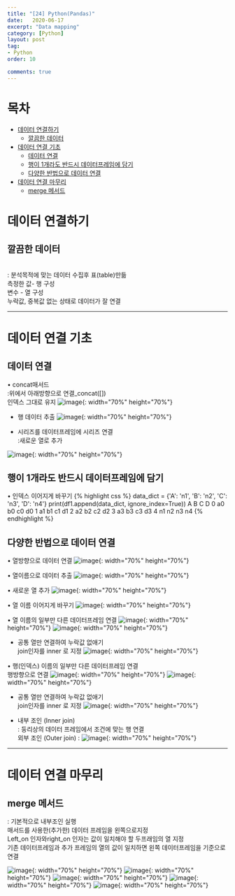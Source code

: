 ```yaml
---
title: "[24] Python(Pandas)"
date:   2020-06-17
excerpt: "Data mapping"
category: [Python]
layout: post
tag:
- Python
order: 10

comments: true
---
```



# 목차
- [데이터 연결하기](#데이터-연결하기)
  * [깔끔한 데이터](#깔끔한-데이터)
- [데이터 연결 기초](#데이터-연결-기초)
  * [데이터 연결](#데이터-연결)
  * [행이 1개라도 반드시 데이터프레임에 담기](#행이-1개라도-반드시-데이터프레임에-담기)
  * [다양한 반법으로 데이터 연결](#다양한-반법으로-데이터-연결)
- [데이터 연결 마무리](#데이터-연결-마무리)
  * [merge 메서드](#merge-메서드)





# 데이터 연결하기
## 깔끔한 데이터
  <br>: 분석목적에 맞는 데이터 수집후 표(table)만듦
   <br> 측정한 값- 행 구성
  <br>  변수     - 열 구성
   <br> 누락값, 중복값 없는 상태로 데이터가 잘 연결

---

# 데이터 연결 기초

## 데이터 연결
 • concat매서드
  <br>:위에서 아래방향으로 연결_concat([])
  <br> 인덱스 그대로 유지
   ![image](https://user-images.githubusercontent.com/76824611/110773699-5eb17b00-82a0-11eb-8013-a091772de137.png){: width="70%" height="70%"}

     
   - 행 데이터 추출
   ![image](https://user-images.githubusercontent.com/76824611/110773722-62dd9880-82a0-11eb-88d2-6d42a5b98e75.png){: width="70%" height="70%"}

      
   - 시리즈를 데이터프레임에 시리즈 연결
   <br>  :새로운 열로 추가


![image](https://user-images.githubusercontent.com/76824611/110773736-6709b600-82a0-11eb-947c-14c7cba764a1.png){: width="70%" height="70%"}






## 행이 1개라도 반드시 데이터프레임에 담기

• 인덱스 이어지게 바꾸기
{% highlight css %}
data_dict = {'A': 'n1', 'B': 'n2', 'C': 'n3', 'D': 'n4'}
print(df1.append(data_dict, ignore_index=True))
A   B   C   D
0  a0  b0  c0  d0
1  a1  b1  c1  d1
2  a2  b2  c2  d2
3  a3  b3  c3  d3
4  n1  n2  n3  n4
{% endhighlight %}
## 다양한 반법으로 데이터 연결

• 열방향으로 데이터 연결
 ![image](https://user-images.githubusercontent.com/76824611/110773755-6d982d80-82a0-11eb-97bb-83d0ddba570b.png){: width="70%" height="70%"}

• 열이름으로 데이터 추출
 ![image](https://user-images.githubusercontent.com/76824611/110773761-6ec95a80-82a0-11eb-8d7b-b0b333ea5d4e.png){: width="70%" height="70%"}

• 새로운 열 추가
 ![image](https://user-images.githubusercontent.com/76824611/110773765-70931e00-82a0-11eb-9437-4fa8d11d8ffb.png){: width="70%" height="70%"}

• 열 이름 이어지게 바꾸기
 ![image](https://user-images.githubusercontent.com/76824611/110773775-72f57800-82a0-11eb-812c-49fb87e400a2.png){: width="70%" height="70%"}

• 열 이름의 일부만 다른 데이터프레임 연결
  ![image](https://user-images.githubusercontent.com/76824611/110773787-7688ff00-82a0-11eb-8734-0f168d6a9bc7.png){: width="70%" height="70%"}
![image](https://user-images.githubusercontent.com/76824611/110773797-78eb5900-82a0-11eb-81b6-636572066b3f.png){: width="70%" height="70%"}

- 공통 열만 연결하여 누락값 없애기
<br> join인자를 inner 로 지정
![image](https://user-images.githubusercontent.com/76824611/110773810-7d177680-82a0-11eb-9e71-0c8f337a103b.png){: width="70%" height="70%"}
 
• 행(인덱스) 이름의 일부만 다른 데이터프레임 연결
<br> 행방향으로 연결
 ![image](https://user-images.githubusercontent.com/76824611/110773825-80aafd80-82a0-11eb-837d-b53000d577fc.png){: width="70%" height="70%"}
![image](https://user-images.githubusercontent.com/76824611/110773831-8274c100-82a0-11eb-9c2f-d8feb8160ff9.png){: width="70%" height="70%"}

 

- 공통 열만 연결하여 누락값 없애기
<br>  join인자를 inner 로 지정
 ![image](https://user-images.githubusercontent.com/76824611/110773843-84d71b00-82a0-11eb-9572-401df601060b.png){: width="70%" height="70%"}

+ 내부 조인 (Inner join)
<br>   : 둥리상의 데이터 프레임에서 조건에 맞는 행 연결
<br>외부 조인 (Outer join)
 : ![image](https://user-images.githubusercontent.com/76824611/110773852-87397500-82a0-11eb-8e48-1d598e8133e8.png){: width="70%" height="70%"}



---



# 데이터 연결 마무리

## merge 메서드
: 기본적으로 내부조인 실행
<br> 매서드를 사용한(추가한) 데이터 프레임을 왼쪽으로지정
<br>Left_on 인자와right_on 인자는 값이 일치해야 할 두프래임의 열 지정
<br>  기존 데이터프레임과 추가 프레임의 열의 값이 일치하면 왼쪽 데이터프레임을 기준으로 연결
 
 ![image](https://user-images.githubusercontent.com/76824611/110773882-8e608300-82a0-11eb-9e73-bdad6fe9587f.png){: width="70%" height="70%"}
![image](https://user-images.githubusercontent.com/76824611/110773891-902a4680-82a0-11eb-9fd6-afe616097df7.png){: width="70%" height="70%"}
![image](https://user-images.githubusercontent.com/76824611/110773895-915b7380-82a0-11eb-9cdd-98830202bfae.png){: width="70%" height="70%"}
![image](https://user-images.githubusercontent.com/76824611/110773900-94566400-82a0-11eb-92ad-777504de2c62.png){: width="70%" height="70%"}
![image](https://user-images.githubusercontent.com/76824611/110773908-96202780-82a0-11eb-81ed-bcfe9412b3cb.png){: width="70%" height="70%"}



 
 
